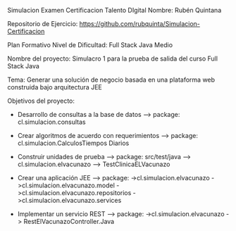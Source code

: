 Simulacion Examen Certificacion Talento DIgital
Nombre: Rubén Quintana

Repositorio de Ejercicio: https://github.com/rubquinta/Simulacion-Certificacion

Plan Formativo Nivel de Dificultad:
Full Stack Java Medio

Nombre del proyecto:
Simulacro 1 para la prueba de
salida del curso Full Stack Java

Tema: Generar una solución de negocio basada en una
plataforma web construida bajo arquitectura JEE

Objetivos del proyecto:
- Desarrollo de consultas a la base de datos 
      --> package: cl.simulacion.consultas
- Crear algoritmos de acuerdo con requerimientos 
      --> package: cl.simulacion.CalculosTiempos Diarios
- Construir unidades de prueba 
      --> package: src/test/java  --> cl.simulacion.elvacunazo --> TestClinicaELVacunazo
- Crear una aplicación JEE 
      --> package: 
          ->cl.simulacion.elvacunazo
          ->cl.simulacion.elvacunazo.model
          ->cl.simulacion.elvacunazo.repositorios
          ->cl.simulacion.elvacunazo.services
    
- Implementar un servicio REST 
      --> package: 
          ->cl.simulacion.elvacunazo -> RestElVacunazoController.Java

